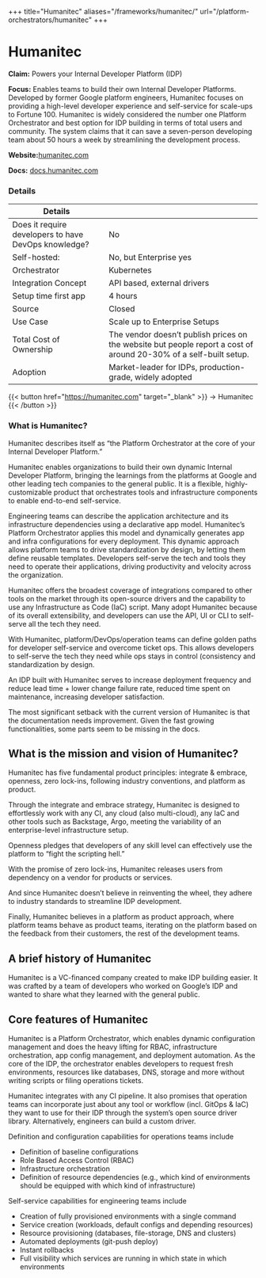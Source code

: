 +++
title="Humanitec"
aliases="/frameworks/humanitec/"
url="/platform-orchestrators/humanitec"
+++

# Humanitec

**Claim:** Powers your Internal Developer Platform (IDP)

**Focus:**  Enables teams to build their own Internal Developer Platforms. Developed by former Google platform engineers, Humanitec focuses on providing a high-level developer experience and self-service for scale-ups to Fortune 100. Humanitec is widely considered the number one Platform Orchestrator and best option for IDP building in terms of total users and community. The system claims that it can save a seven-person developing team about 50 hours a week by streamlining the development process.

**Website:**[humanitec.com](https://humanitec.com/)

**Docs:** [docs.humanitec.com](https://docs.humanitec.com/)


### Details

| Details |  |
| --- | ----------- |
| Does it require developers to have DevOps knowledge? | No |
| Self-hosted: | No, but Enterprise yes |
| Orchestrator | Kubernetes |
| Integration Concept | API based, external drivers |
| Setup time first app | 4 hours |
| Source | Closed |
| Use Case | Scale up to Enterprise Setups |
| Total Cost of Ownership | The vendor doesn’t publish prices on the website but people report a cost of around 20-30% of a self-built setup. |
| Adoption | Market-leader for IDPs, production-grade, widely adopted |

{{< button href="https://humanitec.com" target="_blank" >}}
-> Humanitec
{{< /button >}}  

### What is Humanitec?
 
Humanitec describes itself as “the Platform Orchestrator at the core of your Internal Developer Platform.”
 
Humanitec enables organizations to build their own dynamic Internal Developer Platform, bringing the learnings from the platforms at Google and other leading tech companies to the general public. It is a flexible, highly-customizable product that orchestrates tools and infrastructure components to enable end-to-end self-service.

Engineering teams can describe the application architecture and its infrastructure dependencies using a declarative app model. Humanitec’s Platform Orchestrator applies this model and dynamically generates app and infra configurations for every deployment. This dynamic approach allows platform teams to drive standardization by design, by letting them define reusable templates. Developers self-serve the tech and tools they need to operate their applications, driving productivity and velocity across the organization.
 
Humanitec offers the broadest coverage of integrations compared to other tools on the market through its open-source drivers and the capability to use any Infrastructure as Code (IaC) script. Many adopt Humanitec because of its overall extensibility, and developers can use the API, UI or CLI to self-serve all the tech they need.
 
With Humanitec, platform/DevOps/operation teams can define golden paths for developer self-service and overcome ticket ops. This allows developers to self-serve the tech they need while ops stays in control (consistency and standardization by design.

An IDP built with Humanitec serves to increase deployment frequency and reduce lead time + lower change failure rate, reduced time spent on maintenance, increasing developer satisfaction.
 
The most significant setback with the current version of Humanitec is that the documentation needs improvement. Given the fast growing functionalities, some parts seem to be missing in the docs.
 
## What is the mission and vision of Humanitec?
 
Humanitec has five fundamental product principles: integrate & embrace, openness, zero lock-ins, following industry conventions, and platform as product.
 
Through the integrate and embrace strategy, Humanitec is designed to effortlessly work with any CI, any cloud (also multi-cloud), any IaC and other tools such as Backstage, Argo, meeting the variability of an enterprise-level infrastructure setup.
 
Openness pledges that developers of any skill level can effectively use the platform to “fight the scripting hell.”
 
With the promise of zero lock-ins, Humanitec releases users from dependency on a vendor for products or services.
 
And since Humanitec doesn’t believe in reinventing the wheel, they adhere to industry standards to streamline IDP development.

Finally, Humanitec believes in a platform as product approach, where platform teams behave as product teams, iterating on the platform based on the feedback from their customers, the rest of the development teams.
 
## A brief history of Humanitec
 
Humanitec is a VC-financed company created to make IDP building easier. It was crafted by a team of developers who worked on Google’s IDP and wanted to share what they learned with the general public.
 
## Core features of Humanitec
 
Humanitec is a Platform Orchestrator, which enables dynamic configuration management and does the heavy lifting for RBAC, infrastructure orchestration, app config management, and deployment automation. As the core of the IDP, the orchestrator enables developers to request fresh environments, resources like databases, DNS, storage and more without writing scripts or filing operations tickets.
 
Humanitec integrates with any CI pipeline. It also promises that operation teams can incorporate just about any tool or workflow (incl. GitOps & IaC) they want to use for their IDP through the system’s open source driver library. Alternatively, engineers can build a custom driver. 

Definition and configuration capabilities for operations teams include
- Definition of baseline configurations
- Role Based Access Control (RBAC)  
- Infrastructure orchestration
- Definition of resource dependencies (e.g., which kind of environments should be equipped with which kind of infrastructure)


Self-service capabilities for engineering teams include
- Creation of fully provisioned environments with a single command
- Service creation (workloads, default configs and depending resources)
- Resource provisioning (databases, file-storage, DNS and clusters)
- Automated deployments (git-push deploy)
- Instant rollbacks
- Full visibility which services are running in which state in which environments

